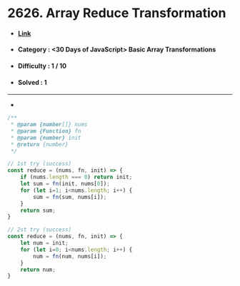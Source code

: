 # 2626. Array Reduce Transformation
* #### [Link](https://leetcode.com/problems/array-reduce-transformation/?envType=study-plan-v2&envId=30-days-of-javascript)
* #### Category : <30 Days of JavaScript> Basic Array Transformations
* #### Difficulty : 1 / 10  
* #### Solved : 1

<hr />

* 
```js
/**
 * @param {number[]} nums
 * @param {Function} fn
 * @param {number} init
 * @return {number}
 */

// 1st try (success)
const reduce = (nums, fn, init) => {
    if (nums.length === 0) return init;
    let sum = fn(init, nums[0]);
    for (let i=1; i<nums.length; i++) {
        sum = fn(sum, nums[i]);
    }
    return sum;
}

// 2st try (success)
const reduce = (nums, fn, init) => {
    let num = init;
    for (let i=0; i<nums.length; i++) {
        num = fn(num, nums[i]);
    }
    return num;
}
```